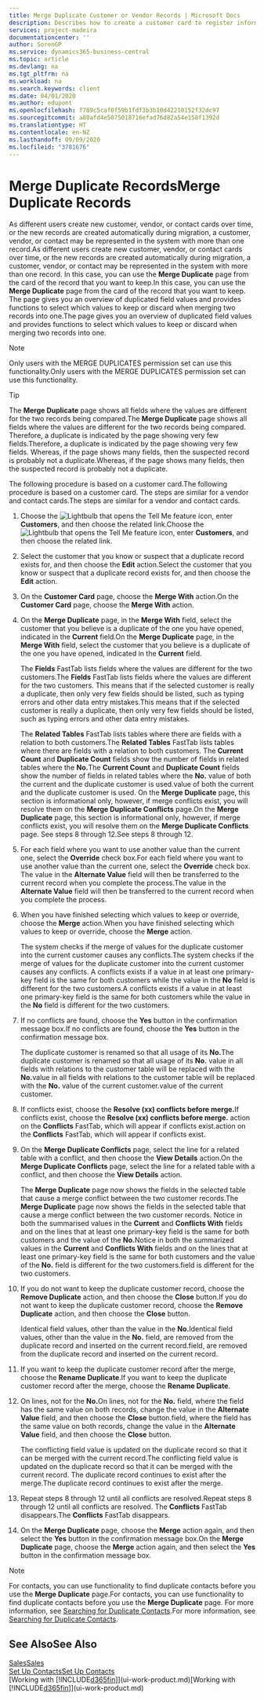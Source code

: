 ```yaml
---
title: Merge Duplicate Customer or Vendor Records | Microsoft Docs
description: Describes how to create a customer card to register information about each new customer or client that you sell to.
services: project-madeira
documentationcenter: ''
author: SorenGP
ms.service: dynamics365-business-central
ms.topic: article
ms.devlang: na
ms.tgt_pltfrm: na
ms.workload: na
ms.search.keywords: client
ms.date: 04/01/2020
ms.author: edupont
ms.openlocfilehash: f789c5caf0f59b1fdf3b3b10d42210152f32dc97
ms.sourcegitcommit: a80afd4e5075018716efad76d82a54e158f1392d
ms.translationtype: HT
ms.contentlocale: en-NZ
ms.lasthandoff: 09/09/2020
ms.locfileid: "3781676"
---
```

# <a name="merge-duplicate-records"></a><span data-ttu-id="92bd5-103">Merge Duplicate Records</span><span class="sxs-lookup"><span data-stu-id="92bd5-103">Merge Duplicate Records</span></span>
<span data-ttu-id="92bd5-104">As different users create new customer, vendor, or contact cards over time, or the new records are created automatically during migration, a customer, vendor, or contact may be represented in the system with more than one record.</span><span class="sxs-lookup"><span data-stu-id="92bd5-104">As different users create new customer, vendor, or contact cards over time, or the new records are created automatically during migration, a customer, vendor, or contact may be represented in the system with more than one record.</span></span> <span data-ttu-id="92bd5-105">In this case, you can use the **Merge Duplicate** page from the card of the record that you want to keep.</span><span class="sxs-lookup"><span data-stu-id="92bd5-105">In this case, you can use the **Merge Duplicate** page from the card of the record that you want to keep.</span></span> <span data-ttu-id="92bd5-106">The page gives you an overview of duplicated field values and provides functions to select which values to keep or discard when merging two records into one.</span><span class="sxs-lookup"><span data-stu-id="92bd5-106">The page gives you an overview of duplicated field values and provides functions to select which values to keep or discard when merging two records into one.</span></span>

> [!NOTE]
> <span data-ttu-id="92bd5-107">Only users with the MERGE DUPLICATES permission set can use this functionality.</span><span class="sxs-lookup"><span data-stu-id="92bd5-107">Only users with the MERGE DUPLICATES permission set can use this functionality.</span></span>

> [!TIP]
> <span data-ttu-id="92bd5-108">The **Merge Duplicate** page shows all fields where the values are different for the two records being compared.</span><span class="sxs-lookup"><span data-stu-id="92bd5-108">The **Merge Duplicate** page shows all fields where the values are different for the two records being compared.</span></span> <span data-ttu-id="92bd5-109">Therefore, a duplicate is indicated by the page showing very few fields.</span><span class="sxs-lookup"><span data-stu-id="92bd5-109">Therefore, a duplicate is indicated by the page showing very few fields.</span></span> <span data-ttu-id="92bd5-110">Whereas, if the page shows many fields, then the suspected record is probably not a duplicate.</span><span class="sxs-lookup"><span data-stu-id="92bd5-110">Whereas, if the page shows many fields, then the suspected record is probably not a duplicate.</span></span>

<span data-ttu-id="92bd5-111">The following procedure is based on a customer card.</span><span class="sxs-lookup"><span data-stu-id="92bd5-111">The following procedure is based on a customer card.</span></span> <span data-ttu-id="92bd5-112">The steps are similar for a vendor  and contact cards.</span><span class="sxs-lookup"><span data-stu-id="92bd5-112">The steps are similar for a vendor  and contact cards.</span></span>

1. <span data-ttu-id="92bd5-113">Choose the ![Lightbulb that opens the Tell Me feature](media/ui-search/search_small.png "Tell me what you want to do") icon, enter **Customers**, and then choose the related link.</span><span class="sxs-lookup"><span data-stu-id="92bd5-113">Choose the ![Lightbulb that opens the Tell Me feature](media/ui-search/search_small.png "Tell me what you want to do") icon, enter **Customers**, and then choose the related link.</span></span>
2. <span data-ttu-id="92bd5-114">Select the customer that you know or suspect that a duplicate record exists for, and then choose the **Edit** action.</span><span class="sxs-lookup"><span data-stu-id="92bd5-114">Select the customer that you know or suspect that a duplicate record exists for, and then choose the **Edit** action.</span></span>
3. <span data-ttu-id="92bd5-115">On the **Customer Card** page, choose the **Merge With** action.</span><span class="sxs-lookup"><span data-stu-id="92bd5-115">On the **Customer Card** page, choose the **Merge With** action.</span></span>
4. <span data-ttu-id="92bd5-116">On the **Merge Duplicate** page, in the **Merge With** field, select the customer that you believe is a duplicate of the one you have opened, indicated in the **Current** field.</span><span class="sxs-lookup"><span data-stu-id="92bd5-116">On the **Merge Duplicate** page, in the **Merge With** field, select the customer that you believe is a duplicate of the one you have opened, indicated in the **Current** field.</span></span>

    <span data-ttu-id="92bd5-117">The **Fields** FastTab lists fields where the values are different for the two customers.</span><span class="sxs-lookup"><span data-stu-id="92bd5-117">The **Fields** FastTab lists fields where the values are different for the two customers.</span></span> <span data-ttu-id="92bd5-118">This means that if the selected customer is really a duplicate, then only very few fields should be listed, such as typing errors and other data entry mistakes.</span><span class="sxs-lookup"><span data-stu-id="92bd5-118">This means that if the selected customer is really a duplicate, then only very few fields should be listed, such as typing errors and other data entry mistakes.</span></span>

    <span data-ttu-id="92bd5-119">The **Related Tables** FastTab lists tables where there are fields with a relation to both customers.</span><span class="sxs-lookup"><span data-stu-id="92bd5-119">The **Related Tables** FastTab lists tables where there are fields with a relation to both customers.</span></span> <span data-ttu-id="92bd5-120">The **Current Count** and **Duplicate Count** fields show the number of fields in related tables where the **No.**</span><span class="sxs-lookup"><span data-stu-id="92bd5-120">The **Current Count** and **Duplicate Count** fields show the number of fields in related tables where the **No.**</span></span> <span data-ttu-id="92bd5-121">value of both the current and the duplicate customer is used.</span><span class="sxs-lookup"><span data-stu-id="92bd5-121">value of both the current and the duplicate customer is used.</span></span> <span data-ttu-id="92bd5-122">On the **Merge Duplicate** page, this section is informational only, however, if merge conflicts exist, you will resolve them on the **Merge Duplicate Conflicts** page.</span><span class="sxs-lookup"><span data-stu-id="92bd5-122">On the **Merge Duplicate** page, this section is informational only, however, if merge conflicts exist, you will resolve them on the **Merge Duplicate Conflicts** page.</span></span> <span data-ttu-id="92bd5-123">See steps 8 through 12.</span><span class="sxs-lookup"><span data-stu-id="92bd5-123">See steps 8 through 12.</span></span>   

5. <span data-ttu-id="92bd5-124">For each field where you want to use another value than the current one, select the **Override** check box.</span><span class="sxs-lookup"><span data-stu-id="92bd5-124">For each field where you want to use another value than the current one, select the **Override** check box.</span></span> <span data-ttu-id="92bd5-125">The value in the **Alternate Value** field will then be transferred to the current record when you complete the process.</span><span class="sxs-lookup"><span data-stu-id="92bd5-125">The value in the **Alternate Value** field will then be transferred to the current record when you complete the process.</span></span>
6. <span data-ttu-id="92bd5-126">When you have finished selecting which values to keep or override, choose the **Merge** action.</span><span class="sxs-lookup"><span data-stu-id="92bd5-126">When you have finished selecting which values to keep or override, choose the **Merge** action.</span></span>

    <span data-ttu-id="92bd5-127">The system checks if the merge of values for the duplicate customer into the current customer causes any conflicts.</span><span class="sxs-lookup"><span data-stu-id="92bd5-127">The system checks if the merge of values for the duplicate customer into the current customer causes any conflicts.</span></span> <span data-ttu-id="92bd5-128">A conflicts exists if a value in at least one primary-key field is the same for both customers while the value in the **No** field is different for the two customers.</span><span class="sxs-lookup"><span data-stu-id="92bd5-128">A conflicts exists if a value in at least one primary-key field is the same for both customers while the value in the **No** field is different for the two customers.</span></span>

7. <span data-ttu-id="92bd5-129">If no conflicts are found, choose the **Yes** button in the confirmation message box.</span><span class="sxs-lookup"><span data-stu-id="92bd5-129">If no conflicts are found, choose the **Yes** button in the confirmation message box.</span></span>

    <span data-ttu-id="92bd5-130">The duplicate customer is renamed so that all usage of its **No.**</span><span class="sxs-lookup"><span data-stu-id="92bd5-130">The duplicate customer is renamed so that all usage of its **No.**</span></span> <span data-ttu-id="92bd5-131">value in all fields with relations to the customer table will be replaced with the **No.**</span><span class="sxs-lookup"><span data-stu-id="92bd5-131">value in all fields with relations to the customer table will be replaced with the **No.**</span></span> <span data-ttu-id="92bd5-132">value of the current customer.</span><span class="sxs-lookup"><span data-stu-id="92bd5-132">value of the current customer.</span></span>
8. <span data-ttu-id="92bd5-133">If conflicts exist, choose the **Resolve (xx) conflicts before merge.**</span><span class="sxs-lookup"><span data-stu-id="92bd5-133">If conflicts exist, choose the **Resolve (xx) conflicts before merge.**</span></span> <span data-ttu-id="92bd5-134">action on the **Conflicts** FastTab, which will appear if conflicts exist.</span><span class="sxs-lookup"><span data-stu-id="92bd5-134">action on the **Conflicts** FastTab, which will appear if conflicts exist.</span></span>
9. <span data-ttu-id="92bd5-135">On the **Merge Duplicate Conflicts** page, select the line for a related table with a conflict, and then choose the **View Details** action.</span><span class="sxs-lookup"><span data-stu-id="92bd5-135">On the **Merge Duplicate Conflicts** page, select the line for a related table with a conflict, and then choose the **View Details** action.</span></span>

    <span data-ttu-id="92bd5-136">The **Merge Duplicate** page now shows the fields in the selected table that cause a merge conflict between the two customer records.</span><span class="sxs-lookup"><span data-stu-id="92bd5-136">The **Merge Duplicate** page now shows the fields in the selected table that cause a merge conflict between the two customer records.</span></span> <span data-ttu-id="92bd5-137">Notice in both the summarised values in the **Current** and **Conflicts With** fields and on the lines that at least one primary-key field is the same for both customers and the value of the **No.**</span><span class="sxs-lookup"><span data-stu-id="92bd5-137">Notice in both the summarized values in the **Current** and **Conflicts With** fields and on the lines that at least one primary-key field is the same for both customers and the value of the **No.**</span></span> <span data-ttu-id="92bd5-138">field is different for the two customers.</span><span class="sxs-lookup"><span data-stu-id="92bd5-138">field is different for the two customers.</span></span>   
10. <span data-ttu-id="92bd5-139">If you do not want to keep the duplicate customer record, choose the **Remove Duplicate** action, and then choose the **Close** button.</span><span class="sxs-lookup"><span data-stu-id="92bd5-139">If you do not want to keep the duplicate customer record, choose the **Remove Duplicate** action, and then choose the **Close** button.</span></span>

    <span data-ttu-id="92bd5-140">Identical field values, other than the value in the **No.**</span><span class="sxs-lookup"><span data-stu-id="92bd5-140">Identical field values, other than the value in the **No.**</span></span> <span data-ttu-id="92bd5-141">field, are removed from the duplicate record and inserted on the current record.</span><span class="sxs-lookup"><span data-stu-id="92bd5-141">field, are removed from the duplicate record and inserted on the current record.</span></span>
11. <span data-ttu-id="92bd5-142">If you want to keep the duplicate customer record after the merge,  choose the **Rename Duplicate**.</span><span class="sxs-lookup"><span data-stu-id="92bd5-142">If you want to keep the duplicate customer record after the merge,  choose the **Rename Duplicate**.</span></span>
12. <span data-ttu-id="92bd5-143">On lines, not for the **No.**</span><span class="sxs-lookup"><span data-stu-id="92bd5-143">On lines, not for the **No.**</span></span> <span data-ttu-id="92bd5-144">field, where the field has the same value on both records, change the value in the **Alternate Value** field, and then choose the **Close** button.</span><span class="sxs-lookup"><span data-stu-id="92bd5-144">field, where the field has the same value on both records, change the value in the **Alternate Value** field, and then choose the **Close** button.</span></span>

    <span data-ttu-id="92bd5-145">The conflicting field value is updated on the duplicate record so that it can be merged with the current record.</span><span class="sxs-lookup"><span data-stu-id="92bd5-145">The conflicting field value is updated on the duplicate record so that it can be merged with the current record.</span></span> <span data-ttu-id="92bd5-146">The duplicate record continues to exist after the merge.</span><span class="sxs-lookup"><span data-stu-id="92bd5-146">The duplicate record continues to exist after the merge.</span></span>
13. <span data-ttu-id="92bd5-147">Repeat steps 8 through 12 until all conflicts are resolved.</span><span class="sxs-lookup"><span data-stu-id="92bd5-147">Repeat steps 8 through 12 until all conflicts are resolved.</span></span> <span data-ttu-id="92bd5-148">The **Conflicts** FastTab disappears.</span><span class="sxs-lookup"><span data-stu-id="92bd5-148">The **Conflicts** FastTab disappears.</span></span>
14. <span data-ttu-id="92bd5-149">On the **Merge Duplicate** page, choose the **Merge** action again, and then select the **Yes** button in the confirmation message box.</span><span class="sxs-lookup"><span data-stu-id="92bd5-149">On the **Merge Duplicate** page, choose the **Merge** action again, and then select the **Yes** button in the confirmation message box.</span></span>

> [!NOTE]
> <span data-ttu-id="92bd5-150">For contacts, you can use functionality to find duplicate contacts before you use the **Merge Duplicate** page.</span><span class="sxs-lookup"><span data-stu-id="92bd5-150">For contacts, you can use functionality to find duplicate contacts before you use the **Merge Duplicate** page.</span></span> <span data-ttu-id="92bd5-151">For more information, see [Searching for Duplicate Contacts](marketing-setup-contacts.md#searching-for-duplicate-contacts).</span><span class="sxs-lookup"><span data-stu-id="92bd5-151">For more information, see [Searching for Duplicate Contacts](marketing-setup-contacts.md#searching-for-duplicate-contacts).</span></span>

## <a name="see-also"></a><span data-ttu-id="92bd5-152">See Also</span><span class="sxs-lookup"><span data-stu-id="92bd5-152">See Also</span></span>
[<span data-ttu-id="92bd5-153">Sales</span><span class="sxs-lookup"><span data-stu-id="92bd5-153">Sales</span></span>](sales-manage-sales.md)  
[<span data-ttu-id="92bd5-154">Set Up Contacts</span><span class="sxs-lookup"><span data-stu-id="92bd5-154">Set Up Contacts</span></span>](marketing-setup-contacts.md)  
<span data-ttu-id="92bd5-155">[Working with [!INCLUDE[d365fin](includes/d365fin_md.md)]](ui-work-product.md)</span><span class="sxs-lookup"><span data-stu-id="92bd5-155">[Working with [!INCLUDE[d365fin](includes/d365fin_md.md)]](ui-work-product.md)</span></span>
